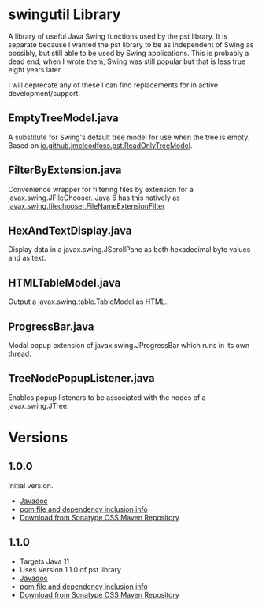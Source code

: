 # swingutil Library
A library of useful Java Swing functions used by the pst library. It is separate because I wanted the pst library to be as independent of Swing as possibly, but still able to be used by Swing applications. This is probably a dead end; when I wrote them, Swing was still popular but that is less true eight years later.

I will deprecate any of these I can find replacements for in active development/support.

## EmptyTreeModel.java
A substitute for Swing's default tree model for use when the tree is empty. Based on [io.github.jmcleodfoss.pst.ReadOnlyTreeModel](../pst/src/main/java/io/github/jmcleodfoss/ReadOnlyTreeModel.java).

## FilterByExtension.java
Convenience wrapper for filtering files by extension for a javax.swing.JFileChooser. Java 6 has this natively as [javax.swing.filechooser.FileNameExtensionFilter](https://docs.oracle.com/javase/7/docs/api/javax/swing/filechooser/FileNameExtensionFilter.html)

## HexAndTextDisplay.java
Display data in a javax.swing.JScrollPane as both hexadecimal byte values and as text.

## HTMLTableModel.java
Output a javax.swing.table.TableModel as HTML.

## ProgressBar.java
Modal popup extension of javax.swing.JProgressBar which runs in its own thread.

## TreeNodePopupListener.java
Enables popup listeners to be associated with the nodes of a javax.swing.JTree.

# Versions
## 1.0.0
Initial version.
* [Javadoc](https://javadoc.io/doc/io.github.jmcleodfoss/swingutil/1.0.0/index.html)
* [pom file and dependency inclusion info](https://search.maven.org/artifact/io.github.jmcleodfoss/swingutil/1.0.0/pom)
* [Download from Sonatype OSS Maven Repository](https://repo1.maven.org/maven2/io/github/jmcleodfoss/swingutil/1.0.0/)

## 1.1.0
* Targets Java 11
* Uses Version 1.1.0 of pst library
* [Javadoc](https://javadoc.io/doc/io.github.jmcleodfoss/swingutil/1.1.0/index.html)
* [pom file and dependency inclusion info](https://search.maven.org/artifact/io.github.jmcleodfoss/swingutil/1.1.0/pom)
* [Download from Sonatype OSS Maven Repository](https://repo1.maven.org/maven2/io/github/jmcleodfoss/swingutil/1.1.0/)

